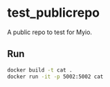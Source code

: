 # test_publicrepo

A public repo to test for Myio.

## Run

```bash
docker build -t cat .
docker run -it -p 5002:5002 cat
```
